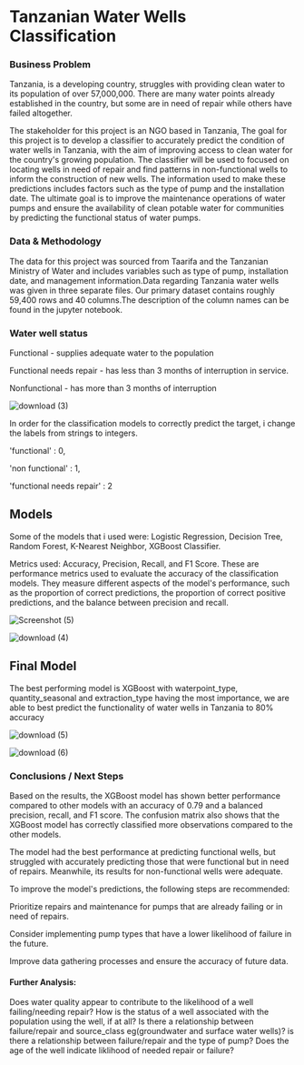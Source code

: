 
# Tanzanian Water Wells Classification
### Business Problem
Tanzania, is a developing country, struggles with providing clean water to its population of over 57,000,000. There are many water points already established in the country, but some are in need of repair while others have failed altogether.

The stakeholder for this project is an NGO based in Tanzania, The goal for this project is to develop a classifier to accurately predict the condition of water wells in Tanzania, with the aim of improving access to clean water for the country's growing population. The classifier will be used to focused on locating wells in need of repair and find patterns in non-functional wells to inform the construction of new wells. The information used to make these predictions includes factors such as the type of pump and the installation date. The ultimate goal is to improve the maintenance operations of water pumps and ensure the availability of clean potable water for communities by predicting the functional status of water pumps.

### Data & Methodology
The data for this project was sourced from Taarifa and the Tanzanian Ministry of Water and includes variables such as type of pump, installation date, and management information.Data regarding Tanzania water wells was given in three separate files. Our primary dataset contains roughly 59,400 rows and 40 columns.The description of the column names can be found in the jupyter notebook.

### Water well status
Functional - supplies adequate water to the population

Functional needs repair - has less than 3 months of interruption in service.

Nonfunctional  - has more than 3 months of interruption


![download (3)](https://user-images.githubusercontent.com/113707140/217998615-29b81921-0846-464b-b17c-bb86c42f1e59.png)

In order for the classification models to correctly predict the target, i change the labels from strings to integers.

'functional' : 0, 

'non functional' : 1, 

'functional needs repair' : 2

## Models
Some of the models that i used were: Logistic Regression, Decision Tree, Random Forest, K-Nearest Neighbor, XGBoost Classifier. 

Metrics used: Accuracy, Precision, Recall, and F1 Score. These are performance metrics used to evaluate the accuracy of the classification models. They measure different aspects of the model's performance, such as the proportion of correct predictions, the proportion of correct positive predictions, and the balance between precision and recall.


![Screenshot (5)](https://user-images.githubusercontent.com/113707140/218021196-87bf1e21-d238-45ba-9340-8456e9556f88.png)



![download (4)](https://user-images.githubusercontent.com/113707140/218000368-613373e5-bbd9-4840-adb6-c5ccb348e590.png)

## Final Model
The best performing model is XGBoost with waterpoint_type, quantity_seasonal and extraction_type having the most importance, we are able to best predict the functionality of water wells in Tanzania to 80% accuracy

![download (5)](https://user-images.githubusercontent.com/113707140/218001143-36127a0d-b112-4d91-ae6d-0323de9a033f.png)

![download (6)](https://user-images.githubusercontent.com/113707140/218001204-28bbaebf-4408-474e-8a10-564d3c2eea98.png)


### Conclusions / Next Steps
Based on the results, the XGBoost model has shown better performance compared to other models with an accuracy of 0.79 and a balanced precision, recall, and F1 score. The confusion matrix also shows that the XGBoost model has correctly classified more observations compared to the other models.

The model had the best performance at predicting functional wells, but struggled with accurately predicting those that were functional but in need of repairs. Meanwhile, its results for non-functional wells were adequate.

To improve the model's predictions, the following steps are recommended:

Prioritize repairs and maintenance for pumps that are already failing or in need of repairs.

Consider implementing pump types that have a lower likelihood of failure in the future.

Improve data gathering processes and ensure the accuracy of future data.

#### Further Analysis:
Does water quality appear to contribute to the likelihood of a well failing/needing repair?
How is the status of a well associated with the population using the well, if at all?
Is there a relationship between failure/repair and source_class eg(groundwater and surface water wells)?
is there a relationship between failure/repair and the type of pump?
Does the age of the well indicate liklihood of needed repair or failure?



